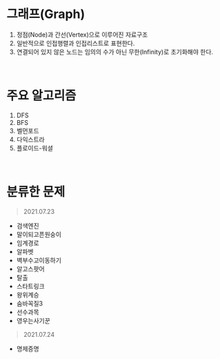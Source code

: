 # 그래프(Graph)
1. 정점(Node)과 간선(Vertex)으로 이루어진 자료구조
2. 일반적으로 인접행렬과 인접리스트로 표현한다.
3. 연결되어 있지 않은 노드는 임의의 수가 아닌 무한(Infinity)로 초기화해야 한다.

<br>

# 주요 알고리즘
1. DFS
2. BFS
3. 벨먼포드
4. 다익스트라
5. 플로이드-워셜

<br>

# 분류한 문제
> 2021.07.23
- 검색엔진
- 말이되고픈원숭이
- 임계경로
- 알파벳
- 벽부수고이동하기
- 알고스팟어
- 탈출
- 스타트링크
- 왕위계승
- 숨바꼭질3
- 선수과목
- 영우는사기꾼
> 2021.07.24
- 명제증명